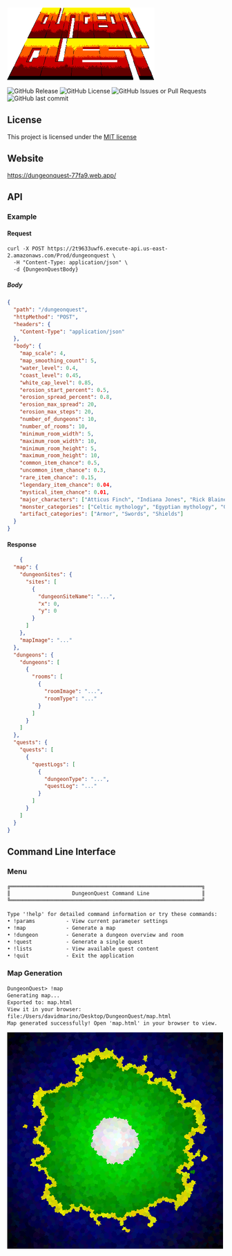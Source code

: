 ![Dungeon Quest Logo](./DungeonQuestLogo.png)

![GitHub Release](https://img.shields.io/github/v/release/davidAllenStephan/map)
![GitHub License](https://img.shields.io/github/license/davidAllenStephan/map)
![GitHub Issues or Pull Requests](https://img.shields.io/github/issues/davidAllenStephan/map)
![GitHub last commit](https://img.shields.io/github/last-commit/davidAllenStephan/map)

## License
This project is licensed under the [MIT license](http://opensource.org/licenses/mit-license.php)

## Website
https://dungeonquest-77fa9.web.app/

## API
### Example
#### Request
```
curl -X POST https://2t9633uwf6.execute-api.us-east-2.amazonaws.com/Prod/dungeonquest \
  -H "Content-Type: application/json" \
  -d {DungeonQuestBody}
```
##### Body
```json
{
  "path": "/dungeonquest",
  "httpMethod": "POST",
  "headers": {
    "Content-Type": "application/json"
  },
  "body": {
    "map_scale": 4,
    "map_smoothing_count": 5,
    "water_level": 0.4,
    "coast_level": 0.45,
    "white_cap_level": 0.85,
    "erosion_start_percent": 0.5,
    "erosion_spread_percent": 0.8,
    "erosion_max_spread": 20,
    "erosion_max_steps": 20,
    "number_of_dungeons": 10,
    "number_of_rooms": 10,
    "minimum_room_width": 5,
    "maximum_room_width": 10,
    "minimum_room_height": 5,
    "maximum_room_height": 10,
    "common_item_chance": 0.5,
    "uncommon_item_chance": 0.3,
    "rare_item_chance": 0.15,
    "legendary_item_chance": 0.04,
    "mystical_item_chance": 0.01,
    "major_characters": ["Atticus Finch", "Indiana Jones", "Rick Blaine"],
    "monster_categories": ["Celtic mythology", "Egyptian mythology", "Greek mythology"],
    "artifact_categories": ["Armor", "Swords", "Shields"]
  }
}
```
#### Response
```json
    {
  "map": {
    "dungeonSites": {
      "sites": [
        {
          "dungeonSiteName": "...",
          "x": 0,
          "y": 0
        }
      ]
    },
    "mapImage": "..."
  },
  "dungeons": {
    "dungeons": [
      {
        "rooms": [
          {
            "roomImage": "...",
            "roomType": "..."
          }
        ]
      }
    ]
  },
  "quests": {
    "quests": [
      {
        "questLogs": [
          {
            "dungeonType": "...",
            "questLog": "..."
          }
        ]
      }
    ]
  }
}
```
## Command Line Interface
### Menu
```
╔══════════════════════════════════════════════════════════════╗
║                    DungeonQuest Command Line                 ║
╚══════════════════════════════════════════════════════════════╝

Type '!help' for detailed command information or try these commands:
• !params          - View current parameter settings
• !map             - Generate a map
• !dungeon         - Generate a dungeon overview and room
• !quest           - Generate a single quest
• !lists           - View available quest content
• !quit            - Exit the application
```
### Map Generation
```
DungeonQuest> !map
Generating map...
Exported to: map.html
View it in your browser: file:/Users/davidmarino/Desktop/DungeonQuest/map.html
Map generated successfully! Open 'map.html' in your browser to view.
```
![Map View](./map_view.png)
